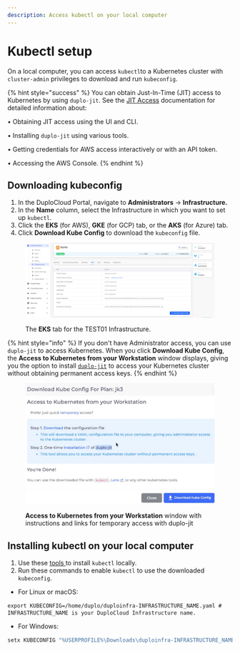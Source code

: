 ```yaml
---
description: Access kubectl on your local computer
---
```


# Kubectl setup

On a local computer, you can access `kubectl`to a Kubernetes cluster with `cluster-admin` privileges to download and run `kubeconfig`.

{% hint style="success" %}
You can obtain Just-In-Time (JIT) access to Kubernetes by using `duplo-jit`. See the [JIT Access](../../aws-user-guide/use-cases/jit-access.md) documentation for detailed information about:

• Obtaining JIT access using the UI and CLI.

• Installing `duplo-jit` using various tools.&#x20;

• Getting credentials for AWS access interactively or with an API token.&#x20;

• Accessing the AWS Console.&#x20;
{% endhint %}

## Downloading kubeconfig&#x20;

1. In the DuploCloud Portal, navigate to **Administrators** -> **Infrastructure.**
2. In the **Name** column, select the Infrastructure in which you want to set up `kubectl`.&#x20;
3. Click the **EKS** (for AWS), **GKE** (for GCP) tab, or the **AKS** (for Azure) tab.
4. Click **Download Kube Config** to download the `kubeconfig` file.

<figure><img src="../../.gitbook/assets/Screenshot (346).png" alt=""><figcaption><p>The <strong>EKS</strong> tab for the TEST01 Infrastructure. </p></figcaption></figure>

{% hint style="info" %}
If you don't have Administrator access, you can use `duplo-jit` to access Kubernetes. When you click **Download Kube Config**, the **Access to Kubernetes from your Workstation** window displays, giving you the option to install [`duplo-jit`](../../aws-user-guide/use-cases/jit-access.md) to access your Kubernetes cluster without obtaining permanent access keys.
{% endhint %}

<div align="left">

<figure><img src="../../.gitbook/assets/kubeconfig_dialog.png" alt=""><figcaption><p><strong>Access to Kubernetes from your Workstation</strong> window with instructions and links for temporary access with duplo-jit</p></figcaption></figure>

</div>

## Installing kubectl on your local computer

1. Use these [tools ](https://kubernetes.io/docs/tasks/tools/)to install `kubectl` locally.
2. Run these commands to enable `kubectl` to use the downloaded `kubeconfig`.

* For Linux or macOS:

```shell
export KUBECONFIG=/home/duplo/duploinfra-INFRASTRUCTURE_NAME.yaml # INFRASTRUCTURE_NAME is your DuploCloud Infrastructure name.
```

* For Windows:

```powershell
setx KUBECONFIG "%USERPROFILE%\Downloads\duploinfra-INFRASTRUCTURE_NAME.yaml" # INFRASTRUCTURE_NAME is your DuploCloud Infrastructure name.
```

